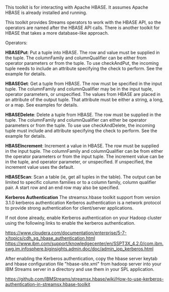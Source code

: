 This toolkit is for interacting with Apache HBASE.  It assumes Apache HBASE
is already installed and running.

This toolkit provides Streams operators to work with the HBASE API,
so the operators are named after the HBASE API calls.  There is another
toolkit for HBASE that takes a more database-like approach.

Operators:

**HBASEPut**: Put a tuple into HBASE.  The row and value must be supplied in the tuple.
The columnFamily and columnQualifier can be either from operator parameters or from
the tuple.  To use checkAndPut, the incoming tuple needs to include an attribute
specifying the check to perform.  See the example for details.

**HBASEGet**: Get a tuple from HBASE.  The row must be specified in the input tuple.
The columnFamily and columnQualifier may be in the input tuple, operator parameters,
or unspecified.  The values from HBASE are placed in an attribute of the output
tuple.  That attribute must be either a string, a long, or a map.  See examples for details.

**HBASEDelete**: Delete a tuple from HBASE.  The row must be supplied in the tuple.
The columnFamily and columnQualifier can either be operator parameters or from the tuple.
To use use checkAndDelete, the incoming tuple must include and attribute specifying the
check to perform.  See the example for details.

**HBASEIncrement**: Increment a value in HBASE.  The row must be supplied in the input tuple.
The columnFamily and columnQualifier can be from either the operator parameters or from
the input tuple.  The increment value can be in the tuple, and operator parameter,
or unspecified.  If unspecified, the increment value uses the default. 

**HBASEScan**: Scan a table (ie, get all tuples in the table).  The output can be limited to
specific column families or to a column family, column qualifier pair.  A start row
and an end row may also be specified.

**Kerberos Authentication**
The streamsx.hbase toolkit support from version 3.1.0 kerberos authentication
Kerberos authentication is a network protocol to provide strong authentication for client/server applications.

If not done already, enable Kerberos authentication on your Hadoop cluster using the following links to enable the kerberos authentication.

https://www.cloudera.com/documentation/enterprise/5-7-x/topics/cdh_sg_hbase_authentication.html
https://www.ibm.com/support/knowledgecenter/en/SSPT3X_4.2.0/com.ibm.swg.im.infosphere.biginsights.admin.doc/doc/admin_iop_kerberos.html

After enabling the Kerberos authentication, copy the hbase server keytab and hbase configuration file "hbase-site.xml" from hadoop server into your IBM Streams server in a directory and use them in your SPL application.

https://github.com/IBMStreams/streamsx.hbase/wiki/How-to-use-kerberos-authentication-in-streamsx.hbase-toolkit


